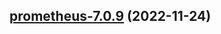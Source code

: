 

## [prometheus-7.0.9](https://github.com/truecharts/charts/compare/prometheus-7.0.8...prometheus-7.0.9) (2022-11-24)

